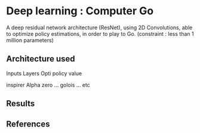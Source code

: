 # Deep learning : Computer Go
A deep residual network architecture (ResNet), using 2D Convolutions, able to optimize policy estimations, in order to play to Go. (constraint : less than 1 million parameters)

## Architecture used
Inputs
Layers
Opti policy value

inspirer Alpha zero ... golois ... etc

## Results

## References
